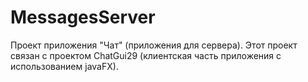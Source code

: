 # MessagesServer
Проект приложения "Чат" (приложения для сервера). Этот проект связан с проектом ChatGui29 (клиентская часть приложения с использованием javaFX).
